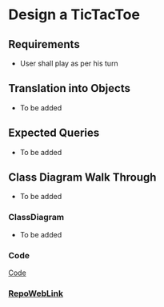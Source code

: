 # Design a TicTacToe

## Requirements
- User shall play as per his turn

## Translation into Objects
- To be added


## Expected Queries
- To be added

## Class Diagram Walk Through
- To be added


### ClassDiagram
- To be added

### Code 
[Code](https://github.com/LearningsLab/BoilerPlates/tree/main/TicTacToe)

### [RepoWebLink](https://learningslab.github.io/BoilerPlates) 